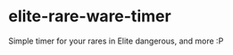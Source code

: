 elite-rare-ware-timer
=====================

Simple timer for your rares in Elite dangerous, and more :P
